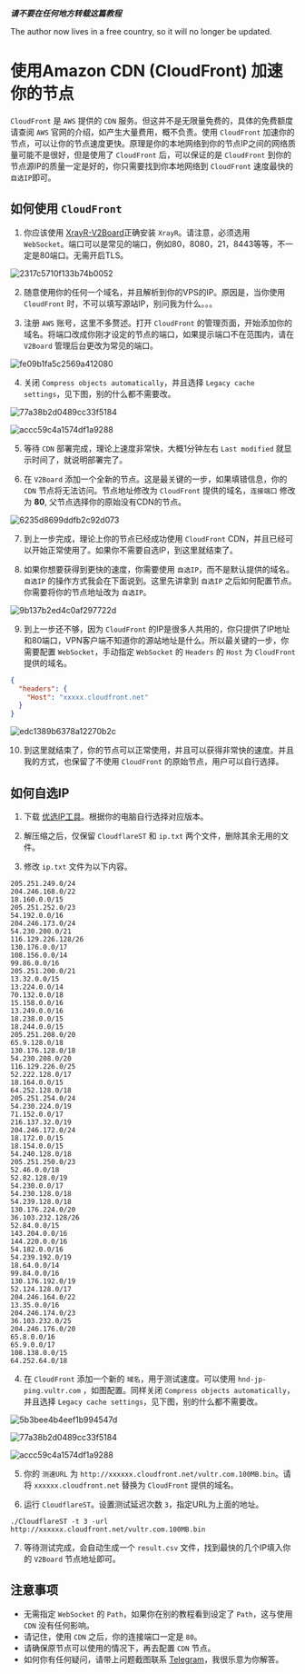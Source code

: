<!--
 * @Author: Vincent Young
 * @Date: 2022-08-10 04:12:42
 * @LastEditors: Vincent Young
 * @LastEditTime: 2022-08-10 05:01:01
 * @FilePath: /XrayR-V2Board/CloudFront.md
 * @Telegram: https://t.me/missuo
 * 
 * Copyright © 2022 by Vincent, All Rights Reserved. 
-->
**_请不要在任何地方转载这篇教程_**

The author now lives in a free country, so it will no longer be updated.

# 使用Amazon CDN (CloudFront) 加速你的节点

`CloudFront` 是 `AWS` 提供的 `CDN` 服务。但这并不是无限量免费的，具体的免费额度请查阅 `AWS` 官网的介绍，如产生大量费用，概不负责。使用 `CloudFront` 加速你的节点，可以让你的节点速度更快。原理是你的本地网络到你的节点IP之间的网络质量可能不是很好，但是使用了 `CloudFront` 后，可以保证的是 `CloudFront` 到你的节点源IP的质量一定是好的，你只需要找到你本地网络到 `CloudFront` 速度最快的 `自选IP`即可。

## 如何使用 `CloudFront`

1. 你应该使用 [XrayR-V2Board](https://github.com/missuo/XrayR-V2Board)正确安装 `XrayR`。请注意，必须选用 `WebSocket`。端口可以是常见的端口，例如80，8080，21，8443等等，不一定是80端口。无需开启TLS。

![2317c5710f133b74b0052](https://telegraph.eowo.us/file/2317c5710f133b74b0052.png)

2. 随意使用你的任何一个域名，并且解析到你的VPS的IP。原因是，当你使用 `CloudFront` 时，不可以填写源站IP，别问我为什么。。。

3. 注册 `AWS` 账号，这里不多赘述。打开 `CloudFront` 的管理页面，开始添加你的域名。将端口改成你刚才设定的节点的端口，如果提示端口不在范围内，请在 `V2Board` 管理后台更改为常见的端口。

![fe09b1fa5c2569a412080](https://telegraph.eowo.us/file/fe09b1fa5c2569a412080.png)

4. 关闭 `Compress objects automatically`，并且选择 `Legacy cache settings`，见下图，别的什么都不需要改。

![77a38b2d0489cc33f5184](https://telegraph.eowo.us/file/77a38b2d0489cc33f5184.png)

![accc59c4a1574df1a9288](https://telegraph.eowo.us/file/accc59c4a1574df1a9288.png)

5. 等待 `CDN` 部署完成，理论上速度非常快，大概1分钟左右 `Last modified` 就显示时间了，就说明部署完了。

6. 在 `V2Board` 添加一个全新的节点。这是最关键的一步，如果填错信息，你的 `CDN` 节点将无法访问。节点地址修改为 `CloudFront` 提供的域名，`连接端口` 修改为 **80**, 父节点选择你的原始没有CDN的节点。

![6235d8699ddfb2c92d073](https://telegraph.eowo.us/file/6235d8699ddfb2c92d073.png)

7. 到上一步完成，理论上你的节点已经成功使用 `CloudFront` CDN，并且已经可以开始正常使用了。如果你不需要自选IP，到这里就结束了。

8. 如果你想要获得到更快的速度，你需要使用 `自选IP`，而不是默认提供的域名。`自选IP` 的操作方式我会在下面说到。这里先讲拿到 `自选IP` 之后如何配置节点。你需要将你的节点地址改为 `自选IP`。

![9b137b2ed4c0af297722d](https://telegraph.eowo.us/file/9b137b2ed4c0af297722d.png)

9. 到上一步还不够，因为 `CloudFront` 的IP是很多人共用的，你只提供了IP地址和80端口，VPN客户端不知道你的源站地址是什么。所以最关键的一步，你需要配置 `WebSocket`，手动指定 `WebSocket` 的 `Headers` 的 `Host` 为 `CloudFront` 提供的域名。

~~~json
{
  "headers": {
    "Host": "xxxxx.cloudfront.net"
  }
}
~~~

![edc1389b6378a12270b2c](https://telegraph.eowo.us/file/edc1389b6378a12270b2c.png)

10. 到这里就结束了，你的节点可以正常使用，并且可以获得非常快的速度。并且我的方式，也保留了不使用 `CloudFront` 的原始节点，用户可以自行选择。

## 如何自选IP

1. 下载 [优选IP工具](https://github.com/XIU2/CloudflareSpeedTest/releases)。根据你的电脑自行选择对应版本。

2. 解压缩之后，仅保留 `CloudflareST` 和 `ip.txt` 两个文件，删除其余无用的文件。

3. 修改 `ip.txt` 文件为以下内容。

~~~
205.251.249.0/24
204.246.168.0/22
18.160.0.0/15
205.251.252.0/23
54.192.0.0/16
204.246.173.0/24
54.230.200.0/21
116.129.226.128/26
130.176.0.0/17
108.156.0.0/14
99.86.0.0/16
205.251.200.0/21
13.32.0.0/15
13.224.0.0/14
70.132.0.0/18
15.158.0.0/16
13.249.0.0/16
18.238.0.0/15
18.244.0.0/15
205.251.208.0/20
65.9.128.0/18
130.176.128.0/18
54.230.208.0/20
116.129.226.0/25
52.222.128.0/17
18.164.0.0/15
64.252.128.0/18
205.251.254.0/24
54.230.224.0/19
71.152.0.0/17
216.137.32.0/19
204.246.172.0/24
18.172.0.0/15
18.154.0.0/15
54.240.128.0/18
205.251.250.0/23
52.46.0.0/18
52.82.128.0/19
54.230.0.0/17
54.230.128.0/18
54.239.128.0/18
130.176.224.0/20
36.103.232.128/26
52.84.0.0/15
143.204.0.0/16
144.220.0.0/16
54.182.0.0/16
54.239.192.0/19
18.64.0.0/14
99.84.0.0/16
130.176.192.0/19
52.124.128.0/17
204.246.164.0/22
13.35.0.0/16
204.246.174.0/23
36.103.232.0/25
204.246.176.0/20
65.8.0.0/16
65.9.0.0/17
108.138.0.0/15
64.252.64.0/18
~~~

4. 在 `CloudFront` 添加一个新的 `域名`，用于测试速度。可以使用 `hnd-jp-ping.vultr.com` ，如图配置。同样关闭 `Compress objects automatically`，并且选择 `Legacy cache settings`，见下图，别的什么都不需要改。

![5b3bee4b4eef1b994547d](https://telegraph.eowo.us/file/5b3bee4b4eef1b994547d.png)

![77a38b2d0489cc33f5184](https://telegraph.eowo.us/file/77a38b2d0489cc33f5184.png)

![accc59c4a1574df1a9288](https://telegraph.eowo.us/file/accc59c4a1574df1a9288.png)

5. 你的 `测速URL` 为 `http://xxxxxx.cloudfront.net/vultr.com.100MB.bin`。请将 `xxxxxx.cloudfront.net` 替换为 `CloudFront` 提供的域名。

6. 运行 `CloudflareST`。设置测试延迟次数 `3`，指定URL为上面的地址。
~~~shell
./CloudflareST -t 3 -url http://xxxxxx.cloudfront.net/vultr.com.100MB.bin
~~~

7. 等待测试完成，会自动生成一个 `result.csv` 文件，找到最快的几个IP填入你的 `V2Board` 节点地址即可。

## 注意事项

- 无需指定 `WebSocket` 的 `Path`，如果你在别的教程看到设定了 `Path`，这与使用 `CDN` 没有任何影响。
- 请记住，使用 `CDN` 之后，你的连接端口一定是 `80`。
- 请确保原节点可以使用的情况下，再去配置 `CDN` 节点。
- 如何你有任何疑问，请带上问题截图联系 [Telegram](https://t.me/missuo)，我很乐意为你解答。